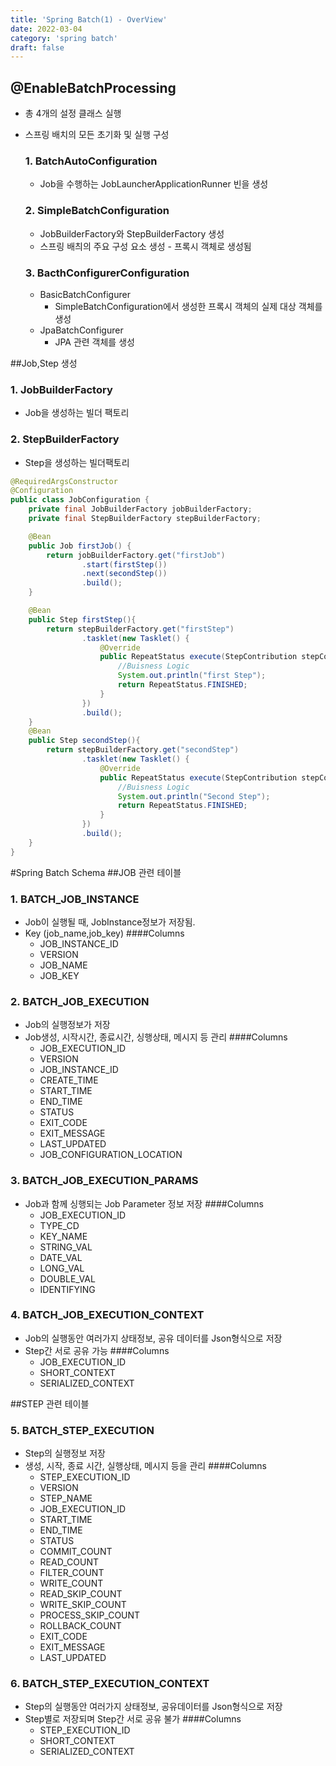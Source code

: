 ```yaml
---
title: 'Spring Batch(1) - OverView'
date: 2022-03-04
category: 'spring batch'
draft: false
---
```


## @EnableBatchProcessing
- 총 4개의 설정 클래스 실행
- 스프링 배치의 모든 초기화 및 실행 구성

    ### 1. BatchAutoConfiguration
    - Job을 수행하는 JobLauncherApplicationRunner 빈을 생성
    
    ### 2. SimpleBatchConfiguration
    - JobBuilderFactory와 StepBuilderFactory 생성
    - 스프링 배츼의 주요 구성 요소 생성 - 프록시 객체로 생성됨
    
    ### 3. BacthConfigurerConfiguration
    - BasicBatchConfigurer
        - SimpleBatchConfiguration에서 생성한 프록시 객체의 실제 대상 객체를 생성
    - JpaBatchConfigurer
        - JPA 관련 객체를 생성

##Job,Step 생성
### 1. JobBuilderFactory
- Job을 생성하는 빌더 팩토리
### 2. StepBuilderFactory
- Step을 생성하는 빌더팩토리

```java
@RequiredArgsConstructor
@Configuration
public class JobConfiguration {
    private final JobBuilderFactory jobBuilderFactory;
    private final StepBuilderFactory stepBuilderFactory;

    @Bean
    public Job firstJob() {
        return jobBuilderFactory.get("firstJob")
                .start(firstStep())
                .next(secondStep())
                .build();
    }

    @Bean
    public Step firstStep(){
        return stepBuilderFactory.get("firstStep")
                .tasklet(new Tasklet() {
                    @Override
                    public RepeatStatus execute(StepContribution stepContribution, ChunkContext chunkContext) throws Exception {
                        //Buisness Logic
                        System.out.println("first Step");
                        return RepeatStatus.FINISHED;
                    }
                })
                .build();
    }
    @Bean
    public Step secondStep(){
        return stepBuilderFactory.get("secondStep")
                .tasklet(new Tasklet() {
                    @Override
                    public RepeatStatus execute(StepContribution stepContribution, ChunkContext chunkContext) throws Exception {
                        //Buisness Logic
                        System.out.println("Second Step");
                        return RepeatStatus.FINISHED;
                    }
                })
                .build();
    }
}
```


#Spring Batch Schema
##JOB 관련 테이블
### 1. BATCH_JOB_INSTANCE
- Job이 실행될 때, JobInstance정보가 저장됨.
- Key (job_name,job_key)
   ####Columns
  - JOB_INSTANCE_ID
  - VERSION
  - JOB_NAME
  - JOB_KEY
  
### 2. BATCH_JOB_EXECUTION
- Job의 실행정보가 저장
- Job생성, 시작시간, 종료시간, 싱행상태, 메시지 등 관리
  ####Columns
    -  JOB_EXECUTION_ID
    -  VERSION
    -  JOB_INSTANCE_ID
    -  CREATE_TIME
    -  START_TIME
    -  END_TIME
    -  STATUS
    -  EXIT_CODE
    -  EXIT_MESSAGE
    -  LAST_UPDATED
    -  JOB_CONFIGURATION_LOCATION
### 3. BATCH_JOB_EXECUTION_PARAMS
- Job과 함께 싱행되는 Job Parameter 정보 저장
  ####Columns
    -  JOB_EXECUTION_ID
    -  TYPE_CD
    -  KEY_NAME
    -  STRING_VAL
    -  DATE_VAL
    -  LONG_VAL
    -  DOUBLE_VAL
    -  IDENTIFYING
### 4. BATCH_JOB_EXECUTION_CONTEXT
- Job의 실행동안 여러가지 상태정보, 공유 데이터를 Json형식으로 저장
- Step간 서로 공유 가능
  ####Columns
    - JOB_EXECUTION_ID
    - SHORT_CONTEXT
    - SERIALIZED_CONTEXT

##STEP 관련 테이블
### 5. BATCH_STEP_EXECUTION
- Step의 실행정보 저장
- 생성, 시작, 종료 시간, 실행상태, 메시지 등을 관리
  ####Columns
    - STEP_EXECUTION_ID
    - VERSION
    - STEP_NAME
    - JOB_EXECUTION_ID
    - START_TIME
    - END_TIME
    - STATUS
    - COMMIT_COUNT
    - READ_COUNT
    - FILTER_COUNT
    - WRITE_COUNT
    - READ_SKIP_COUNT
    - WRITE_SKIP_COUNT
    - PROCESS_SKIP_COUNT
    - ROLLBACK_COUNT
    - EXIT_CODE
    - EXIT_MESSAGE
    - LAST_UPDATED
### 6. BATCH_STEP_EXECUTION_CONTEXT
- Step의 실행동안 여러가지 상태정보, 공유데이터를 Json형식으로 저장
- Step별로 저장되며 Step간 서로 공유 불가
  ####Columns
    - STEP_EXECUTION_ID
    - SHORT_CONTEXT
    - SERIALIZED_CONTEXT